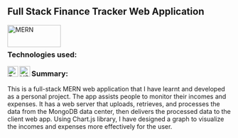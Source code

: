 ## Full Stack Finance Tracker Web Application

<img align="left" alt="MERN" height="50px" width="120px" src="https://upload.wikimedia.org/wikipedia/commons/thumb/9/94/MERN-logo.png/640px-MERN-logo.png" />

<br/>
<br/>

### Technologies used:

<img align="left" alt="TypeScript" width="24px" src="https://upload.wikimedia.org/wikipedia/commons/thumb/4/4c/Typescript_logo_2020.svg/640px-Typescript_logo_2020.svg.png" />
<img align="left" alt="VSCode" width="24px" src="https://upload.wikimedia.org/wikipedia/commons/thumb/9/9a/Visual_Studio_Code_1.35_icon.svg/640px-Visual_Studio_Code_1.35_icon.svg.png" />

### Summary:

This is a full-stack MERN web application that I have learnt and developed as a personal project. The app assists people to monitor their incomes and expenses. It has a web server that uploads, retrieves, and processes the data from the MongoDB data center, then delivers the processed data to the client web app. Using Chart.js library, I have designed a graph to visualize the incomes and expenses more effectively for the user.
